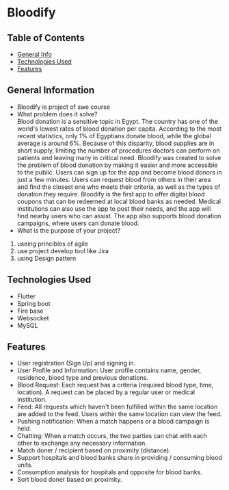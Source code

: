 # Bloodify
## Table of Contents
* [General Info](#general-information)
* [Technologies Used](#technologies-used)
* [Features](#features)
<!-- * [Screenshots](#screenshots)
* [Setup](#setup)
* [Usage](#usage)
* [Project Status](#project-status)
* [Room for Improvement](#room-for-improvement)
* [Acknowledgements](#acknowledgements)
* [Contact](#contact) -->
<!-- * [License](#license) -->
## General Information
- Bloodify is project of swe course 
- What problem does it solve?<br>
Blood donation is a sensitive topic in Egypt. The country has one of the world's lowest rates of blood donation per capita. According to the most recent statistics, only 1% of Egyptians donate blood, while the global average is around 6%. Because of this disparity, blood supplies are in short supply, limiting the number of procedures doctors can perform on patients and leaving many in critical need.
Bloodify was created to solve the problem of blood donation by making it easier and more accessible to the public. Users can sign up for the app and become blood donors in just a few minutes. Users can request blood from others in their area and find the closest one who meets their criteria, as well as the types of donation they require. Bloodify is the first app to offer digital blood coupons that can be redeemed at local blood banks as needed.
Medical institutions can also use the app to post their needs, and the app will find nearby users who can assist. The app also supports blood donation campaigns, where users can donate blood.
- What is the purpose of your project?
1. useing princibles of agile 
2. use project develop tool like Jira 
3. using Design pattern
## Technologies Used
- Flutter
- Spring boot
- Fire base 
- Websocket
- MySQL
## Features
- User registration (Sign Up) and signing in.
- User Profile and Information: User profile contains name, gender, residence, blood type and previous donations.
- Blood Request: Each request has a criteria (required blood type, time, location). A request can be placed by a regular user or medical institution.
- Feed: All requests which haven't been fulfilled within the same location are added to the feed. Users within the same location can view the feed.
- Pushing notification: When a match happens or a blood campaign is held. 
- Chatting: When a match occurs, the two parties can chat with each other to exchange any necessary information.
- Match doner / recipient based on proximity (distance).
- Support hospitals and blood banks share in providing / consuming blood
units.
- Consumption analysis for hospitals and opposite for blood banks.
- Sort blood doner based on proximity.

